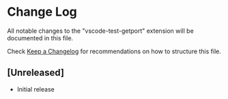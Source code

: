# Change Log

All notable changes to the "vscode-test-getport" extension will be documented in this file.

Check [Keep a Changelog](http://keepachangelog.com/) for recommendations on how to structure this file.

## [Unreleased]

- Initial release